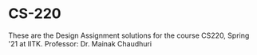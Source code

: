 # CS-220
These are the Design Assignment solutions for the course CS220, Spring '21 at IITK.
Professor: Dr. Mainak Chaudhuri
